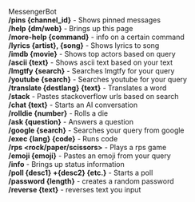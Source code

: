 MessengerBot<br/>
**/pins {channel_id}** - Shows pinned messages</br>
**/help {dm/web}** - Brings up this page</br>
**/more-help {command}** - info on a certain command</br>
**/lyrics {artist}, {song}** - Shows lyrics to song</br>
**/imdb {movie}** - Shows top actors based on query</br>
**/ascii {text}** -  Shows ascii text based on your text</br>
**/lmgtfy {search}** - Searches lmgtfy for your query</br>
**/youtube {search}** - Searches youtube for your query</br>
**/translate {destlang} {text}** - Translates a word</br>
**/stack** - Pastes stackoverflow urls based on search</br>
**/chat {text}** - Starts an AI conversation</br>
**/rolldie {number}** - Rolls a die</br>
**/ask {question}** - Answers a question</br>
**/google {search}** - Searches your query from google</br>
**/exec {lang} {code}** - Runs code</br>
**/rps <rock/paper/scissors>** - Plays a rps game</br>
**/emoji {emoji}** - Pastes an emoji from your query</br>
**/info** - Brings up status information</br>
**/poll {desc1} +{desc2} {etc.}** - Starts a poll</br>
**/password {length}** - creates a random password</br>
**/reverse {text}** - reverses text you input</br>
